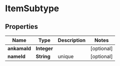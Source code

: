 

# ItemSubtype


## Properties

| Name | Type | Description | Notes |
|------------ | ------------- | ------------- | -------------|
|**ankamaId** | **Integer** |  |  [optional] |
|**nameId** | **String** | unique |  [optional] |




